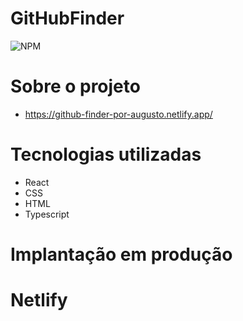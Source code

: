 # GitHubFinder
![NPM](https://img.shields.io/npm/l/react)
# Sobre o projeto
+ https://github-finder-por-augusto.netlify.app/
#  Tecnologias utilizadas
+ React
+ CSS
+ HTML
+ Typescript

# Implantação em produção
# Netlify

